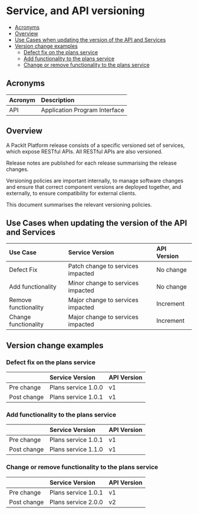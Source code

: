 # Service, and API versioning

+ [Acronyms](#acronyms)
+ [Overview](#overview)
+ [Use Cases when updating the version of the API and Services](#use-cases-when-updating-the-version-of-the-api-and-services)
+ [Version change examples](#version-change-examples)
  + [Defect fix on the plans service](#defect-fix-on-the-plans-service)
  + [Add functionality to the plans service](#add-functionality-to-the-plans-service)
  + [Change or remove functionality to the plans service](#change-or-remove-functionality-to-the-plans-service)

<a name="acronyms"></a>

## Acronyms

| Acronym | Description                   |
| :------ | :----------                   |
| API     | Application Program Interface |

<a name="overview"></a>

## Overview

A PackIt Platform release consists of a specific versioned set of services,
which expose RESTful APIs. All RESTful APIs are also versioned.

Release notes are published for each release summarising the release changes.

Versioning policies are important internally, to manage software changes and
ensure that correct component versions are deployed together, and externally,
to ensure compatibility for external clients.

This document summarises the relevant versioning policies.

<a name="use-cases-when-updating-the-version-of-the-api-and-services"></a>

## Use Cases when updating the version of the API and Services

| Use Case             | Service Version                   | API Version |
| :--------            | :--------------                   | :---------- |
| Defect Fix           | Patch change to services impacted | No change   |
| Add functionality    | Minor change to services impacted | No change   |
| Remove functionality | Major change to services impacted | Increment   |
| Change functionality | Major change to services impacted | Increment   |

<a name="version-change-examples"></a>

## Version change examples

<a name="defect-fix-on-the-plans-service"></a>

### Defect fix on the plans service

|             | Service Version     | API Version |
| :----       | :--------------     | :---------- |
| Pre change  | Plans service 1.0.0 | v1          |
| Post change | Plans service 1.0.1 | v1          |

<a name="add-functionality-to-the-plans-service"></a>

### Add functionality to the plans service

|             | Service Version     | API Version |
| :----       | :--------------     | :---------- |
| Pre change  | Plans service 1.0.1 | v1          |
| Post change | Plans service 1.1.0 | v1          |

<a name="change-or-remove-functionality-to-the-plans-service"></a>

### Change or remove functionality to the plans service

|             | Service Version     | API Version |
| :----       | :--------------     | :---------- |
| Pre change  | Plans service 1.0.1 | v1          |
| Post change | Plans service 2.0.0 | v2          |
